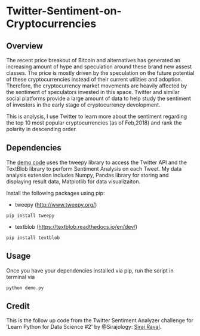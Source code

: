 # Twitter-Sentiment-on-Cryptocurrencies

## Overview
The recent price breakout of Bitcoin and alternatives has generated an increasing amount of hype and speculation around these brand new assest classes. The price is mostly driven by the speculation on the future potential of these cryptocurrencies instead of their current utilities and adoption. Therefore, the cryptocurrency market movements are heavily affected by the sentiment of speculators invested in this space. Twitter and similar social platforms provide a large amount of data to help study the sentiment of investors in the early stage of cryptocurrency devolopment. 

This is analysis, I use Twitter to learn more about the sentiment regarding the top 10 most popular cryptocurrencies (as of Feb,2018) and rank the polarity in descending order.

## Dependencies
The [demo code](https://github.com/llSourcell/twitter_sentiment_challenge/blob/master/demo.py) uses the tweepy library to access the Twitter API and the TextBlob library to perform Sentiment Analysis on each Tweet. My data analysis extension includes Numpy, Pandas library for storing and displaying result data, Matplotlib for data visualizaiton.

Install the following packages using pip:

* tweepy (http://www.tweepy.org/)

```
pip install tweepy
```

* textblob (https://textblob.readthedocs.io/en/dev/)

```
pip install textblob
```
## Usage
Once you have your dependencies installed via pip, run the script in terminal via

```
python demo.py
```

## Credit
This is the follow up code from the Twitter Sentiment Analyzer challenge for 'Learn Python for Data Science #2' by @Sirajology: [Siraj Raval](https://github.com/llSourcell). 

